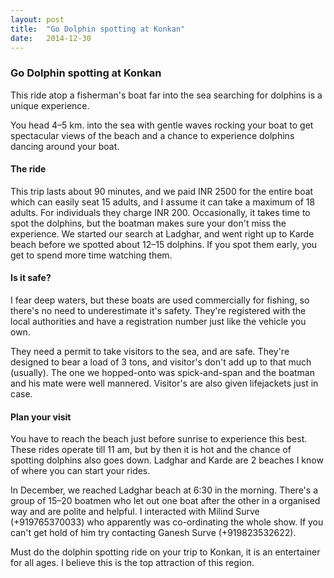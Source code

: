 ```yaml
---
layout: post
title:  "Go Dolphin spotting at Konkan"
date:   2014-12-30
---
```


### Go Dolphin spotting at Konkan

This ride atop a fisherman's boat far into the sea searching for dolphins is a unique experience.

You head 4–5 km. into the sea with gentle waves rocking your boat to get spectacular views of the beach and a chance to experience dolphins dancing around your boat.

#### The ride
This trip lasts about 90 minutes, and we paid INR 2500 for the entire boat which can easily seat 15 adults, and I assume it can take a maximum of 18 adults. For individuals they charge INR 200. Occasionally, it takes time to spot the dolphins, but the boatman makes sure your don't miss the experience. We started our search at Ladghar, and went right up to Karde beach before we spotted about 12–15 dolphins. If you spot them early, you get to spend more time watching them.

#### Is it safe?
I fear deep waters, but these boats are used commercially for fishing, so there's no need to underestimate it's safety. They're registered with the local authorities and have a registration number just like the vehicle you own.

They need a permit to take visitors to the sea, and are safe. They're designed to bear a load of 3 tons, and visitor's don't add up to that much (usually). The one we hopped-onto was spick-and-span and the boatman and his mate were well mannered. Visitor's are also given lifejackets just in case.

#### Plan your visit
You have to reach the beach just before sunrise to experience this best. These rides operate till 11 am, but by then it is hot and the chance of spotting dolphins also goes down. Ladghar and Karde are 2 beaches I know of where you can start your rides.

In December, we reached Ladghar beach at 6:30 in the morning. There's a group of 15–20 boatmen who let out one boat after the other in a organised way and are polite and helpful. I interacted with Milind Surve (+919765370033) who apparently was co-ordinating the whole show. If you can't get hold of him try contacting Ganesh Surve (+919823532622).

Must do the dolphin spotting ride on your trip to Konkan, it is an entertainer for all ages. I believe this is the top attraction of this region.
